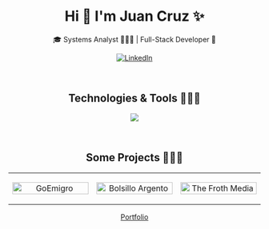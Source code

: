 <h1 align="center">Hi 👋 I'm Juan Cruz ✨</h1>
<p align="center">🎓 Systems Analyst 👨🏻‍💻 | Full-Stack Developer 🎨</p>

<p align="center">
  <a href="https://www.linkedin.com/in/juan-cruz-parise-b91ba71a3/" target="_blank"><img align="center" src="https://img.shields.io/badge/LinkedIn-0077B5?style=for-the-badge&logo=linkedin&logoColor=white" alt="LinkedIn"/></a>
</p>
<br>

<h2 align="center">Technologies & Tools 👨🏻‍💻</h2>
<p align="center">
  <a href="https://skillicons.dev">
      <img src="https://skillicons.dev/icons?i=js,react,nodejs,html,css,tailwind,mysql,r,git,mongodb,vscode&perline=12" />
  </a>
</p>
<br>

<h2 align="center">Some Projects 👨🏻‍💻</h2>
<table align="center">
<tr border="none">
  <td width="30%" align="center">
    <p align="center">
     <a href="https://goemigro.com" title="Go to site">
        <img align="center" width=100% src="https://juancruzparise.vercel.app/assets/img/goemigro-web.png" alt="GoEmigro" /></a>
      </p>
  </td>
  <td width="30%" align="center">
    <p align="center">
     <a href="https://bolsilloargento.com" title="Go to site">
        <img align="center" width=100% src="https://juancruzparise.vercel.app/assets/img/bolsilloargento.png" alt="Bolsillo Argento" /></a>
      </p>
  </td>
  <td width="30%" align="center">
    <p align="center">
     <a href="https://thefrothmedia.com" title="Go to site">
        <img align="center" width=100% src="https://juancruzparise.vercel.app/assets/img/the-froth-media.png" alt="The Froth Media" /></a>
      </p>
  </td>
</tr>
</table>
<p align="center">
   <a href="https://juancruzparise.vercel.app" target="_blank">Portfolio</a>
</p>
<br>
